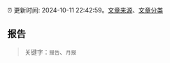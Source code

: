 :alarm_clock: 更新时间: 2024-10-11 22:42:59。[文章来源](/README.md)、[文章分类](/TAGS.md)

## 报告


> 关键字：`报告`、`月报`



